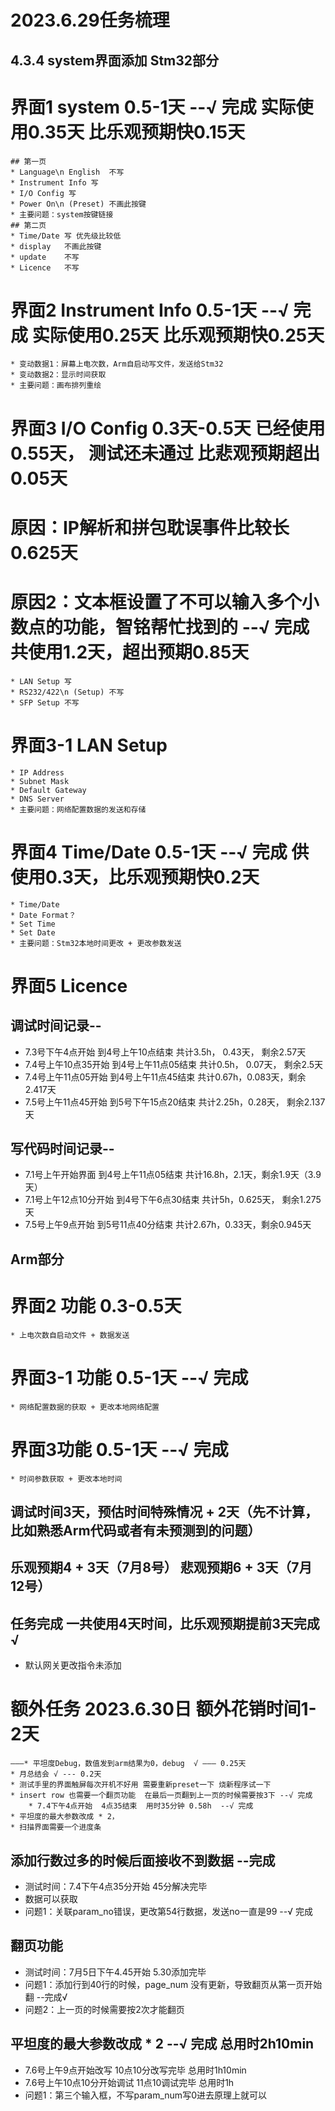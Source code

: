 # 2023.6.29任务梳理

## 4.3.4 system界面添加 Stm32部分
# 界面1 system 0.5-1天  --√ 完成 实际使用0.35天 比乐观预期快0.15天
    ## 第一页
    * Language\n English  不写
    * Instrument Info 写
    * I/O Config 写
    * Power On\n (Preset) 不画此按键
    * 主要问题：system按键链接
    ## 第二页
    * Time/Date 写 优先级比较低
    * display   不画此按键
    * update    不写
    * Licence   不写
# 界面2 Instrument Info 0.5-1天  --√ 完成 实际使用0.25天 比乐观预期快0.25天
    * 变动数据1：屏幕上电次数，Arm自启动写文件，发送给Stm32
    * 变动数据2：显示时间获取
    * 主要问题：画布排列重绘
# 界面3 I/O Config 0.3天-0.5天  已经使用0.55天， 测试还未通过 比悲观预期超出0.05天
# 原因：IP解析和拼包耽误事件比较长 0.625天
# 原因2：文本框设置了不可以输入多个小数点的功能，智铭帮忙找到的 --√ 完成 共使用1.2天，超出预期0.85天
    * LAN Setup 写
    * RS232/422\n (Setup) 不写
    * SFP Setup 不写
# 界面3-1 LAN Setup
    * IP Address
    * Subnet Mask
    * Default Gateway
    * DNS Server
    * 主要问题：网络配置数据的发送和存储
# 界面4 Time/Date 0.5-1天  --√ 完成 供使用0.3天，比乐观预期快0.2天
    * Time/Date
    * Date Format？
    * Set Time
    * Set Date
    * 主要问题：Stm32本地时间更改 + 更改参数发送
# 界面5 Licence
## 调试时间记录--
* 7.3号下午4点开始     到4号上午10点结束      共计3.5h， 0.43天， 剩余2.57天
* 7.4号上午10点35开始  到4号上午11点05结束    共计0.5h， 0.07天， 剩余2.5天
* 7.4号上午11点05开始  到4号上午11点45结束    共计0.67h，0.083天，剩余2.417天
* 7.5号上午11点45开始  到5号下午15点20结束    共计2.25h，0.28天， 剩余2.137天
## 写代码时间记录--
* 7.1号上午开始界面     到4号上午11点05结束   共计16.8h，2.1天，剩余1.9天（3.9天）
* 7.1号上午12点10分开始 到4号下午6点30结束    共计5h，0.625天， 剩余1.275天
* 7.5号上午9点开始      到5号11点40分结束    共计2.67h，0.33天，剩余0.945天

## Arm部分
# 界面2 功能 0.3-0.5天
    * 上电次数自启动文件 + 数据发送
# 界面3-1 功能 0.5-1天  --√ 完成
    * 网络配置数据的获取 + 更改本地网络配置
# 界面3功能 0.5-1天  --√ 完成
    * 时间参数获取 + 更改本地时间

## 调试时间3天，预估时间特殊情况 + 2天（先不计算， 比如熟悉Arm代码或者有未预测到的问题）

## 乐观预期4 + 3天（7月8号） 悲观预期6 + 3天（7月12号）

## 任务完成 一共使用4天时间，比乐观预期提前3天完成  √
* 默认网关更改指令未添加

# 额外任务 2023.6.30日  额外花销时间1-2天
    ———* 平坦度Debug，数值发到arm结果为0，debug  √ ——— 0.25天
    * 月总结会 √ --- 0.2天
    * 测试手里的界面触屏每次开机不好用 需要重新preset一下 烧新程序试一下
    * insert row 也需要一个翻页功能  在最后一页翻到上一页的时候需要按3下 --√ 完成
        * 7.4下午4点开始  4点35结束  用时35分钟 0.58h  --√ 完成
    * 平坦度的最大参数改成 * 2，
    * 扫描界面需要一个进度条

## 添加行数过多的时候后面接收不到数据  --完成
* 测试时间：7.4下午4点35分开始 45分解决完毕
* 数据可以获取
* 问题1：关联param_no错误，更改第54行数据，发送no一直是99 --√ 完成

## 翻页功能
* 测试时间：7月5日下午4.45开始 5.30添加完毕 
* 问题1：添加行到40行的时候，page_num 没有更新，导致翻页从第一页开始翻 --完成√
* 问题2：上一页的时候需要按2次才能翻页

## 平坦度的最大参数改成 * 2  --√ 完成 总用时2h10min
* 7.6号上午9点开始改写        10点10分改写完毕  总用时1h10min
* 7.6号上午10点10分开始调试   11点10调试完毕    总用时1h
* 问题1：第三个输入框，不写param_num写0进去原理上就可以